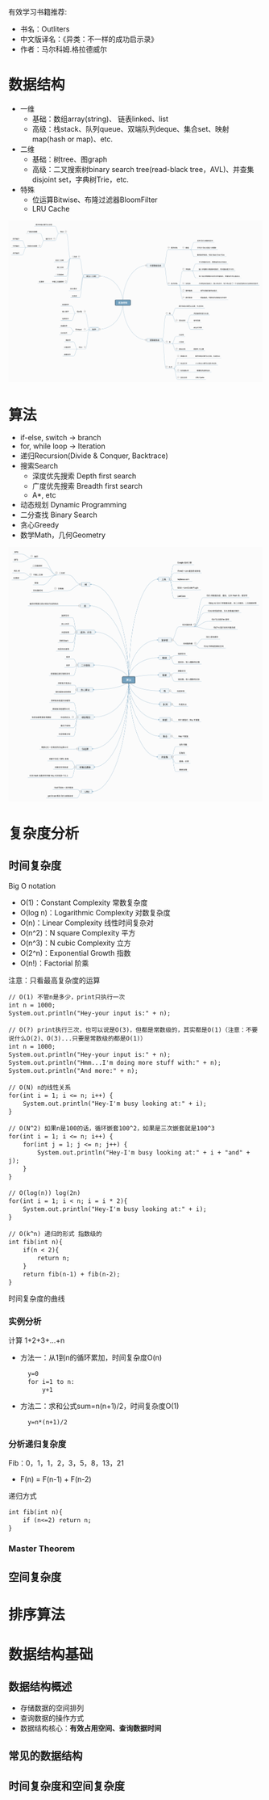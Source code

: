 有效学习书籍推荐:
 - 书名：Outliters
 - 中文版译名：《异类：不一样的成功启示录》
 - 作者：马尔科姆.格拉德威尔

# 数据结构
- 一维
    - 基础：数组array(string)、 链表linked、list
    - 高级：栈stack、队列queue、双端队列deque、集合set、映射map(hash or map)、etc.
- 二维
    - 基础：树tree、图graph
    - 高级：二叉搜索树binary search tree(read-black tree，AVL)、并查集disjoint set，字典树Trie，etc.
- 特殊
    - 位运算Bitwise、布隆过滤器BloomFilter
    - LRU Cache

![image](./image/数据结构.png)

# 算法
- if-else, switch -> branch
- for, while loop -> Iteration
- 递归Recursion(Divide & Conquer, Backtrace)
- 搜索Search
    - 深度优先搜索 Depth first search
    - 广度优先搜索 Breadth first search
    - A*, etc
- 动态规划 Dynamic Programming
- 二分查找 Binary Search
- 贪心Greedy
- 数学Math，几何Geometry

![image](./image/算法脑图.png)

# 复杂度分析
## 时间复杂度
Big O notation
- O(1)：Constant Complexity 常数复杂度
- O(log n)：Logarithmic Complexity 对数复杂度
- O(n)：Linear Complexity 线性时间复杂对
- O(n^2)：N square Complexity 平方
- O(n^3)：N cubic Complexity 立方
- O(2^n)：Exponential Growth 指数
- O(n!)：Factorial 阶乘

注意：只看最高复杂度的运算

```
// O(1) 不管n是多少，print只执行一次
int n = 1000;
System.out.println("Hey-your input is:" + n);

// O(?) print执行三次，也可以说是O(3)，但都是常数级的，其实都是O(1)（注意：不要说什么O(2)、O(3)...只要是常数级的都是O(1)）
int n = 1000;
System.out.println("Hey-your input is:" + n);
System.out.println("Hmm...I'm doing more stuff with:" + n);
System.out.println("And more:" + n);

// O(N) n的线性关系
for(int i = 1; i <= n; i++) {
    System.out.println("Hey-I'm busy looking at:" + i);
}

// O(N^2) 如果n是100的话，循环嵌套100^2，如果是三次嵌套就是100^3
for(int i = 1; i <= n; i++) {
    for(int j = 1; j <= n; j++) {
        System.out.println("Hey-I'm busy looking at:" + i + "and" + j);
    }
}

// O(log(n)) log(2n)
for(int i = 1; i < n; i = i * 2){
    System.out.println("Hey-I'm busy looking at:" + i);
}

// O(k^n) 递归的形式 指数级的
int fib(int n){
    if(n < 2){
        return n;
    }
    return fib(n-1) + fib(n-2);
}
```
时间复杂度的曲线


### 实例分析
计算 1+2+3+...+n
- 方法一：从1到n的循环累加，时间复杂度O(n)
  ```
    y=0
    for i=1 to n:
        y+1
  ```
- 方法二：求和公式sum=n(n+1)/2，时间复杂度O(1)
  ```
    y=n*(n+1)/2
  ```
### 分析递归复杂度
Fib：0，1，1，2，3，5，8，13，21
- F(n) = F(n-1) + F(n-2)

递归方式
```
int fib(int n){
    if (n<=2) return n;
}
```

### Master Theorem

## 空间复杂度

# 排序算法
# 数据结构基础
## 数据结构概述
- 存储数据的空间排列
- 查询数据的操作方式
- 数据结构核心：**有效占用空间、查询数据时间**
## 常见的数据结构
## 时间复杂度和空间复杂度